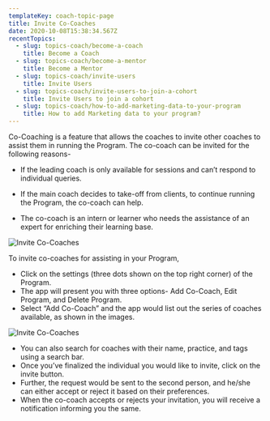 ```yaml
---
templateKey: coach-topic-page
title: Invite Co-Coaches
date: 2020-10-08T15:38:34.567Z
recentTopics:
  - slug: topics-coach/become-a-coach
    title: Become a Coach
  - slug: topics-coach/become-a-mentor
    title: Become a Mentor
  - slug: topics-coach/invite-users
    title: Invite Users
  - slug: topics-coach/invite-users-to-join-a-cohort
    title: Invite Users to join a cohort
  - slug: topics-coach/how-to-add-marketing-data-to-your-program
    title: How to add Marketing data to your program?
---
```

Co-Coaching is a feature that allows the coaches to invite other coaches to assist them in running the Program. The co-coach can be invited for the following reasons-

* If the leading coach is only available for sessions and can’t respond to individual queries.



* If the main coach decides to take-off from clients, to continue running the Program, the co-coach can help.



* The co-coach is an intern or learner who needs the assistance of an expert for enriching their learning base. 

![Invite Co-Coaches](/img/edit-program-i.png "Invite Co-Coaches")

To invite co-coaches for assisting in your Program, 

* Click on the settings (three dots shown on the top right corner) of the Program. 
* The app will present you with three options- Add Co-Coach, Edit Program, and Delete Program.
* Select “Add Co-Coach” and the app would list out the series of coaches available, as shown in the images.

![Invite Co-Coaches](/img/add-co-coaches-i.png "Invite Co-Coaches")

* You can also search for coaches with their name, practice, and tags using a search bar.
* Once you’ve finalized the individual you would like to invite, click on the invite button. 
* Further, the request would be sent to the second person, and he/she can either accept or reject it based on their preferences. 
* When the co-coach accepts or rejects your invitation, you will receive a notification informing you the same.
